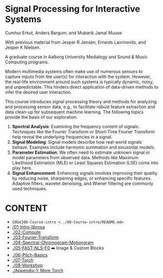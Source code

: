 Signal Processing for Interactive Systems
================

Cumhur Erkut, Anders Bargum, and Mubarik Jamal Muuse

With previous material from Jesper R Jensen, Ernests Lavrinovits, and Jesper K Nielsen.

A graduate course in Aalborg University Medialogy and Sound & Music Computing programs.

Modern multimedia systems often make use of numerous sensors to capture inputs from the user(s) for interaction with the system. 
However, the real-life environment around such systems is typically dynamic, noisy, and unpredictable. 
This hinders direct application of data-driven methods to infer the desired user interaction.

This course introduces signal processing theory and methods for analyzing and processing sensor data, e.g., to facilitate robust feature extraction and data clean-up for subsequent machine learning. The following topics provide the basis of our exploration.

1. **Spectral Analysis**: Examining the frequency content of signals.
   Techniques like the Fourier Transform or Short-Time Fourier Transform help reveal the underlying frequencies in a signal.
2. **Signal Modeling**: Signal models describe how real-world signals behave.
   Examples include harmonic summation and  sinusoidal models.
3. **Parameter Estimation**: We often need to estimate unknown signal or model parameters from observed data. 
   Methods like Maximum Likelihood Estimation (MLE) or Least Squares Estimation (LSE) come into play here.
4. **Signal Enhancement**: Enhancing signals involves improving their quality by reducing noise, sharpening edges, or enhancing specific features. Adaptive filters, wavelet denoising, and Wiener filtering are commonly used techniques.

# CONTENT 

* {doc}`00-Course-intro <../00-Course-intro/README.md>`
* [/01-Intro-librosa](../01-Intro-librosa/librosa-101.ipynb)
* [./02-Compute](./02-Compute/)
* [./03-Fourier-Transform](./03-Fourier-Transform/)
* [./04-Spectral-Chromogram-Motiongram](./04-Spectral-Chromogram-Motiongram/)
* [./05-FAST-NLS-F0](./05-FAST-NLS-F0/) ➡️ Image & Custom Blocks
* [./06-Pitch-Basics](./06-Pitch-Basics/)
* [./07-Torch](./07-Torch/)
* [./08-Workshop](./08-Workshop/)
* [./Appendix-1: More Torch](./A1-More%20Torch/)

